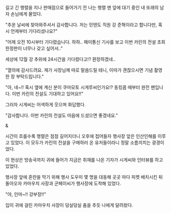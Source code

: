 길고 긴 행렬을 지나 판매점으로 들어가기 전 나는 행렬 맨 앞에 대기 중인 내 또래의 남자 손님에게 물었다.

"추운 날씨에 찾아와주셔서 감사합니다. 저는 민텐도 직원 강 준혁이라고 합니다만, 혹시 언제부터 기다리셨나요?"

"어제 오전 10시부터 기다렸습니다. 하하.. 패미통신 기사를 보고 이번 카린의 전설 초회 한정판이 너무나 갖고 싶어서.."

세상에 12월 강 추위에 24시간을 기다렸다고!? 환장하겠네.. 

"열의에 감사드려요. 제가 사장님께 따로 말씀드릴 테니, 이따가 괜찮으시면 기념 촬영 한 장 부탁드립니다."

"아, 네~!! 혹시 옆에 계신 분이 쿠마모토 시게루씨인가요!? 동킹콤 때부터 완전 팬입니다. 이번 카린의 전설도 기대하고 있어요!!"

그러자 시게씨는 어색하게 웃으며 화답했다.

"감사합니다. 이번 카린의 전설도 마음에 드셨으면 좋겠네요."

&

시간이 흐를수록 행렬은 점점 길어지더니 오후에 접어들자 행사장 앞은 인산인해를 이루고 있었다. 이 모두가 카린의 전설을 구매하러 온 유저들이라니 정말 소름끼치는 광경이었다. 

이 현상은 방송국까지 귀에 들어가 지금은 취재를 나온 기자가 시게씨와 인터뷰를 하고 있었다. 

행사장 앞에 혼란을 막기 위해 행사 도우미 몇 명을 대동해 곳곳 마다 피켓 배치시킨 뒤 돌아오자 카마우치 사장과 군페이씨가 행사장에 도착해 있었다.

"야, 인마~!! 강부장!!"

입이 귀에 걸린 카마우치 사장이 덩실덩실 춤을 추듯 나에게 달려왔다. 
